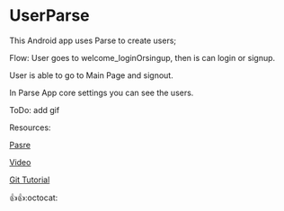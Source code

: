 # UserParse
This Android app uses Parse to create users; 

Flow:
User goes to welcome_loginOrsingup,
 then is can login or signup.

User is able to go to Main Page and signout. 


In Parse App core settings you can see the users. 

ToDo:
add gif




Resources:

[Pasre](https://www.parse.com/tutorials/anywall-android)

[Video](https://www.youtube.com/watch?v=B_FM9cggf8M)

[Git Tutorial](http://andressjsu.blogspot.com/2015/07/git-tutorials.html)

:thumbsup::thumbsup::octocat: